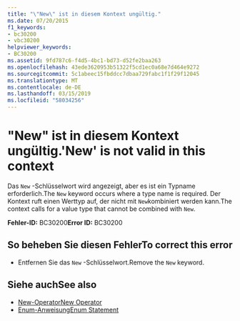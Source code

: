 ```yaml
---
title: "\"New\" ist in diesem Kontext ungültig."
ms.date: 07/20/2015
f1_keywords:
- bc30200
- vbc30200
helpviewer_keywords:
- BC30200
ms.assetid: 9fd787c6-f4d5-4bc1-bd73-d52fe2baa263
ms.openlocfilehash: 43ede3620953b51322f5cd1ec0a68e7d464e9272
ms.sourcegitcommit: 5c1abeec15fbddcc7dbaa729fabc1f1f29f12045
ms.translationtype: MT
ms.contentlocale: de-DE
ms.lasthandoff: 03/15/2019
ms.locfileid: "58034256"
---
```

# <a name="new-is-not-valid-in-this-context"></a><span data-ttu-id="28854-102">"New" ist in diesem Kontext ungültig.</span><span class="sxs-lookup"><span data-stu-id="28854-102">'New' is not valid in this context</span></span>
<span data-ttu-id="28854-103">Das `New` -Schlüsselwort wird angezeigt, aber es ist ein Typname erforderlich.</span><span class="sxs-lookup"><span data-stu-id="28854-103">The `New` keyword occurs where a type name is required.</span></span> <span data-ttu-id="28854-104">Der Kontext ruft einen Werttyp auf, der nicht mit `New`kombiniert werden kann.</span><span class="sxs-lookup"><span data-stu-id="28854-104">The context calls for a value type that cannot be combined with `New`.</span></span>  
  
 <span data-ttu-id="28854-105">**Fehler-ID:** BC30200</span><span class="sxs-lookup"><span data-stu-id="28854-105">**Error ID:** BC30200</span></span>  
  
## <a name="to-correct-this-error"></a><span data-ttu-id="28854-106">So beheben Sie diesen Fehler</span><span class="sxs-lookup"><span data-stu-id="28854-106">To correct this error</span></span>  
  
-   <span data-ttu-id="28854-107">Entfernen Sie das `New` -Schlüsselwort.</span><span class="sxs-lookup"><span data-stu-id="28854-107">Remove the `New` keyword.</span></span>  
  
## <a name="see-also"></a><span data-ttu-id="28854-108">Siehe auch</span><span class="sxs-lookup"><span data-stu-id="28854-108">See also</span></span>

- [<span data-ttu-id="28854-109">New-Operator</span><span class="sxs-lookup"><span data-stu-id="28854-109">New Operator</span></span>](../../visual-basic/language-reference/operators/new-operator.md)
- [<span data-ttu-id="28854-110">Enum-Anweisung</span><span class="sxs-lookup"><span data-stu-id="28854-110">Enum Statement</span></span>](../../visual-basic/language-reference/statements/enum-statement.md)
